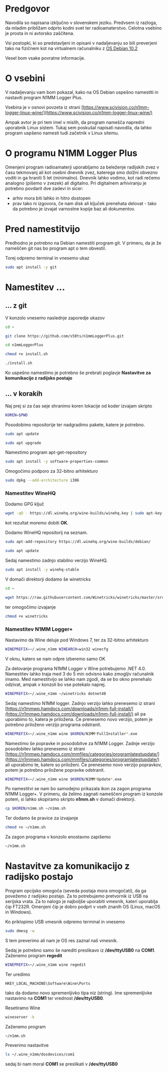 # Predgovor

Navodila so napisana izključno v slovenskem jeziku. Predvsem iz razloga, da mladim približam odprto kodni svet ter radioamaterstvo.
Celotna vsebino je prosta in ni avtorsko zaščitena.

Vsi postopki, ki so predstavljeni in opisani v nadaljevanju so bili preverjeni tako na fizičnem kot na virtualnem računalniku z [OS Debian 10.2](https://www.debian.org/)

Vesel bom vsake povratne informacije.

# O vsebini

V nadaljevanju vam bom pokazal, kako na OS Debian uspešno namestiti in nastaviti program N1MM Logger Plus.  

Vsebina je v osnovi povzeta iz strani [https://www.scivision.co/n1mm-logger-linux-wine/](https://www.scivision.co/n1mm-logger-linux-wine/)

Ampak avtor je pri tem imel v mislih, da program namešča napredni uporabnik Linux sistem. Tukaj sem poskušal napisati navodila, da lahko program uspšeno namesti tudi začetnik v Linux sitemu.

# O programu N1MM Logger Plus

Omenjeni program radioamaterji uporabljamo za beleženje radijskih zvez v času tekmovanj ali kot osebni dnevnik zvez, katerega smo dolžni obvezno voditi in ga hraniti 5 let (minimalno). Dnevnik lahko vodimo, kot radi rečemo analogno (pišemo v zvezek) ali digitalno. Pri digitalnem arhiviranju je potrebno povdarit dve zadevi in sicer:
- arhiv mora biti lahko in hitro dostopen
- prav tako ni izgovora, če nam disk ali ključek prenehata delovat - tako da potrebno je izvajat varnostne kopije baz ali dokumentov.

# Pred namestitvijo

Predhodno je potrebno na Debian namestiti program git. V primeru, da je že nameščen git nas bo program apt o tem obvestil.

Torej odpremo terminal in vnesemo ukaz

```bash
sudo apt install -y git
```

# Namestitev ...
## ... z git
V konzolo vnesemo naslednje zaporedje ukazov
```bash
cd ~

git clone https://github.com/s50ts/n1mmLoggerPlus.git

cd n1mmLoggerPlus

chmod +x install.sh

./install.sh
```

Ko uspešno namestimo je potrebno še prebrati poglavje **Nastavitve za komunikacijo z radijsko postajo**

## ... v korakih

Naj prej si za čas seje shranimo koren lokacije od koder izvajam skripto
```bash
KOREN=$PWD
```
Posodobimo repositorije ter nadgradimo pakete, katere je potrebno.
```bash
sudo apt update

sudo apt upgrade
```

Namestimo program apt-get-repository
```bash
sudo apt install -y software-properties-common
```

Omogočimo podporo za 32-bitno arhitekturo
```bash
sudo dpkg --add-architecture i386
```

### Namestitev WineHQ

Dodamo GPG ključ
```bash
wget -qO - https://dl.winehq.org/wine-builds/winehq.key | sudo apt-key add -
```
kot rezultat moremo dobiti **OK**.

Dodamo WineHQ repositorij na seznam.
```bash
sudo apt-add-repository https://dl.winehq.org/wine-builds/debian/

sudo apt update
```

Sedaj namestimo zadnjo stabilno verzijo WineHQ.
```bash
sudo apt install -y winehq-stable
```

V domači direktorji dodamo še winetricks
```bash
cd ~

wget https://raw.githubusercontent.com/Winetricks/winetricks/master/src/winetricks
```

ter omogočimo izvajanje
```bash
chmod +x winetricks
```

### Namestitev N1MM Logger+

Nastavimo da Wine deluje pod Windows 7, ter za 32-bitno arhitekturo
```bash
WINEPREFIX=~/.wine_n1mm WINEARCH=win32 winecfg
```
V oknu, katero se nam odpre izberemo samo OK

Za delovanje programa N1MM Logger v Wine potrebujemo .NET 4.0.
Namestitev lahko traja med 3 do 5 min odvisno kako zmogljiv računalnik imamo.
Med namestitvijo se lahko nam zgodi, da se bo okno prenehalo odzivat, ampak v
konzoli bo vse potekalo naprej.
```bash
WINEPREFIX=~/.wine_n1mm ~/winetricks dotnet40
```

Sedaj namestimo N1MM logger. Zadnjo verzijo lahko prenesemo iz strani [https://n1mmwp.hamdocs.com/downloads/n1mm-full-install/](https://n1mmwp.hamdocs.com/downloads/n1mm-full-install/) ali pa uporabimo to, katera je priložena. Če prenesemo novo verzijo, potem je potrebno priloženo verzijo programa odstranit.
```bash
WINEPREFIX=~/.wine_n1mm wine $KOREN/N1MM*FullInstaller*.exe
```

Namestimo še popravke in posodobitve za N1MM Logger. Zadnje verzijo posodobitev lahko prenesemo iz strani [https://n1mmwp.hamdocs.com/mmfiles/categories/programlatestupdate/](https://n1mmwp.hamdocs.com/mmfiles/categories/programlatestupdate/) ali uporabimo te, katere so priloženi. Če prenesemo novo verzijo popravkov, potem je potrebno priložene popravke odstranit.
```bash
WINEPREFIX=~/.wine_n1mm wine $KOREN/N1MM*Update*.exe
```

Po namestitvi se nam bo samodejno prikazala ikon za zagon programa N1MM Logger+. V primeru, da želimo zagnati nameščeni program iz konzole potem, si lahko skopiramo skripto **n1mm.sh** v domači direktorji.

```bash
cp $KOREN/n1mm.sh ~/n1mm.sh
```

Ter dodamo še pravice za izvajanje
```bash
chmod +x ~/n1mm.sh
```

Za zagon programa v konzolo enostavno zapišemo
```bash
~/n1mm.sh
```

# Nastavitve za komunikacijo z radijsko postajo

Program opcijsko omogoča (seveda postaja mora omogočati), da ga povežemo z radijsko postajo. Za to potrebujemo pretvornik iz USB na serijska vrata. Za to nalogo je najboljše uporabiti vmesnik, kateri uporablja čip FT232R. Omenjeni čip je dobro podprt v vseh znanih OS (Linux, macOS in Windows).

Ko priklopimo USB vmesnik odpremo terminal in vnesemo
```bash
sudo dmesg -w
```
S tem preverimo ali nam je OS res zaznal naš vmesnik.

Sedaj je potrebno samo še narediti preslikavo iz **/dev/ttyUSB0** na **COM1**.
Zaženemo program **regedit**
```bash
WINEPREFIX=~/.wine_n1mm wine regedit
```
Ter uredimo
```
HKEY_LOCAL_MACHINE\Software\Wine\Ports
```
tako da dodamo novo spremenljivko tipa niz (string). Ime spremenljivke nastavimo na **COM1** ter vrednost **/dev/ttyUSB0**.

Resetiramo Wine
```bash
wineserver -k
```

Zaženemo program
```bash
~/n1mm.sh
```

Preverimo nastavitve
```bash
ls ~/.wine_n1mm/dosdevices/com1
```
sedaj bi nam moral **COM1** se preslikati v **/dev/ttyUSB0**

